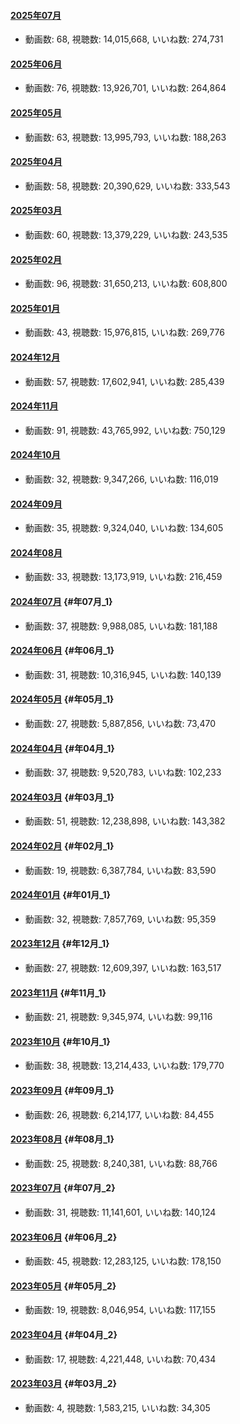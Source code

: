 #### [2025年07月](videos/202507 "wikilink")

-   動画数: 68, 視聴数: 14,015,668, いいね数: 274,731

#### [2025年06月](videos/202506 "wikilink")

-   動画数: 76, 視聴数: 13,926,701, いいね数: 264,864

#### [2025年05月](videos/202505 "wikilink")

-   動画数: 63, 視聴数: 13,995,793, いいね数: 188,263

#### [2025年04月](videos/202504 "wikilink")

-   動画数: 58, 視聴数: 20,390,629, いいね数: 333,543

#### [2025年03月](videos/202503 "wikilink")

-   動画数: 60, 視聴数: 13,379,229, いいね数: 243,535

#### [2025年02月](videos/202502 "wikilink")

-   動画数: 96, 視聴数: 31,650,213, いいね数: 608,800

#### [2025年01月](videos/202501 "wikilink")

-   動画数: 43, 視聴数: 15,976,815, いいね数: 269,776

#### [2024年12月](videos/202412 "wikilink")

-   動画数: 57, 視聴数: 17,602,941, いいね数: 285,439

#### [2024年11月](videos/202411 "wikilink")

-   動画数: 91, 視聴数: 43,765,992, いいね数: 750,129

#### [2024年10月](videos/202410 "wikilink")

-   動画数: 32, 視聴数: 9,347,266, いいね数: 116,019

#### [2024年09月](videos/202409 "wikilink")

-   動画数: 35, 視聴数: 9,324,040, いいね数: 134,605

#### [2024年08月](videos/202408 "wikilink")

-   動画数: 33, 視聴数: 13,173,919, いいね数: 216,459

#### [2024年07月](videos/202407 "wikilink") {#年07月_1}

-   動画数: 37, 視聴数: 9,988,085, いいね数: 181,188

#### [2024年06月](videos/202406 "wikilink") {#年06月_1}

-   動画数: 31, 視聴数: 10,316,945, いいね数: 140,139

#### [2024年05月](videos/202405 "wikilink") {#年05月_1}

-   動画数: 27, 視聴数: 5,887,856, いいね数: 73,470

#### [2024年04月](videos/202404 "wikilink") {#年04月_1}

-   動画数: 37, 視聴数: 9,520,783, いいね数: 102,233

#### [2024年03月](videos/202403 "wikilink") {#年03月_1}

-   動画数: 51, 視聴数: 12,238,898, いいね数: 143,382

#### [2024年02月](videos/202402 "wikilink") {#年02月_1}

-   動画数: 19, 視聴数: 6,387,784, いいね数: 83,590

#### [2024年01月](videos/202401 "wikilink") {#年01月_1}

-   動画数: 32, 視聴数: 7,857,769, いいね数: 95,359

#### [2023年12月](videos/202312 "wikilink") {#年12月_1}

-   動画数: 27, 視聴数: 12,609,397, いいね数: 163,517

#### [2023年11月](videos/202311 "wikilink") {#年11月_1}

-   動画数: 21, 視聴数: 9,345,974, いいね数: 99,116

#### [2023年10月](videos/202310 "wikilink") {#年10月_1}

-   動画数: 38, 視聴数: 13,214,433, いいね数: 179,770

#### [2023年09月](videos/202309 "wikilink") {#年09月_1}

-   動画数: 26, 視聴数: 6,214,177, いいね数: 84,455

#### [2023年08月](videos/202308 "wikilink") {#年08月_1}

-   動画数: 25, 視聴数: 8,240,381, いいね数: 88,766

#### [2023年07月](videos/202307 "wikilink") {#年07月_2}

-   動画数: 31, 視聴数: 11,141,601, いいね数: 140,124

#### [2023年06月](videos/202306 "wikilink") {#年06月_2}

-   動画数: 45, 視聴数: 12,283,125, いいね数: 178,150

#### [2023年05月](videos/202305 "wikilink") {#年05月_2}

-   動画数: 19, 視聴数: 8,046,954, いいね数: 117,155

#### [2023年04月](videos/202304 "wikilink") {#年04月_2}

-   動画数: 17, 視聴数: 4,221,448, いいね数: 70,434

#### [2023年03月](videos/202303 "wikilink") {#年03月_2}

-   動画数: 4, 視聴数: 1,583,215, いいね数: 34,305
